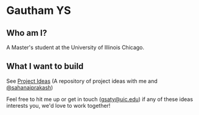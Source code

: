 # Gautham YS

## Who am I?

A Master's student at the University of Illinois Chicago. 

## What I want to build

See [Project Ideas](https://www.github.com/gauthamys/project-ideas)
(A repository of project ideas with me and [@sahanajprakash](https://www.github.com/sahanajprakash))

Feel free to hit me up or get in touch (gsaty@uic.edu) if any of these ideas interests you, we'd love to work together!

